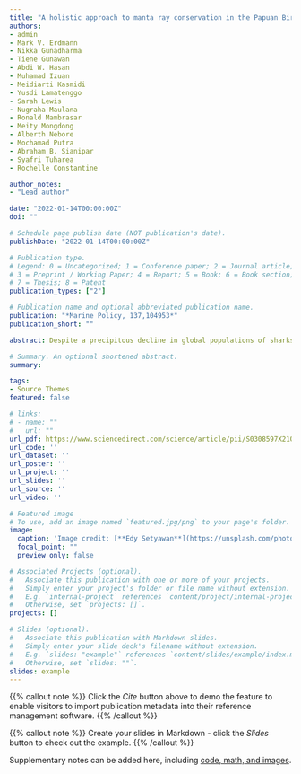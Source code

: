```yaml
---
title: "A holistic approach to manta ray conservation in the Papuan Bird’s Head Seascape: Resounding success, ongoing challenges"
authors:
- admin
- Mark V. Erdmann
- Nikka Gunadharma
- Tiene Gunawan
- Abdi W. Hasan
- Muhamad Izuan
- Meidiarti Kasmidi
- Yusdi Lamatenggo
- Sarah Lewis
- Nugraha Maulana
- Ronald Mambrasar
- Meity Mongdong
- Alberth Nebore
- Mochamad Putra
- Abraham B. Sianipar
- Syafri Tuharea
- Rochelle Constantine

author_notes:
- "Lead author"

date: "2022-01-14T00:00:00Z"
doi: ""

# Schedule page publish date (NOT publication's date).
publishDate: "2022-01-14T00:00:00Z"

# Publication type.
# Legend: 0 = Uncategorized; 1 = Conference paper; 2 = Journal article;
# 3 = Preprint / Working Paper; 4 = Report; 5 = Book; 6 = Book section;
# 7 = Thesis; 8 = Patent
publication_types: ["2"]

# Publication name and optional abbreviated publication name.
publication: "*Marine Policy, 137,104953*"
publication_short: ""

abstract: Despite a precipitous decline in global populations of sharks and rays over the past fifty years due to overfishing, and increasing concerns over the conservation status of manta and devil rays worldwide, manta ray populations in Raja Ampat in the Papuan Bird’s Head Seascape of Indonesia are seemingly thriving. Reef manta rays (Mobula alfredi) in particular are abundant and have higher rates of pregnancy than have been recorded elsewhere in the Indo-Pacific, and have demonstrated a significant population increase over the past decade of monitoring. Here we document two decades’ of conservation efforts in the Bird’s Head Seascape (BHS) which, when considered in their entirety, represent an organically-developed, holistic approach to manta ray conservation that has demonstrated compelling evidence of success despite ongoing challenges. We provide detailed insights on the adaptive, continuously evolving approach used for manta ray conservation in the BHS in order that this approach might inform similar efforts towards elasmobranch conservation in other areas of the developing tropics.

# Summary. An optional shortened abstract.
summary: 

tags:
- Source Themes
featured: false

# links:
# - name: ""
#   url: ""
url_pdf: https://www.sciencedirect.com/science/article/pii/S0308597X21005649
url_code: ''
url_dataset: ''
url_poster: ''
url_project: ''
url_slides: ''
url_source: ''
url_video: ''

# Featured image
# To use, add an image named `featured.jpg/png` to your page's folder. 
image:
  caption: 'Image credit: [**Edy Setyawan**](https://unsplash.com/photos/jdD8gXaTZsc)'
  focal_point: ""
  preview_only: false

# Associated Projects (optional).
#   Associate this publication with one or more of your projects.
#   Simply enter your project's folder or file name without extension.
#   E.g. `internal-project` references `content/project/internal-project/index.md`.
#   Otherwise, set `projects: []`.
projects: []

# Slides (optional).
#   Associate this publication with Markdown slides.
#   Simply enter your slide deck's filename without extension.
#   E.g. `slides: "example"` references `content/slides/example/index.md`.
#   Otherwise, set `slides: ""`.
slides: example
---
```


{{% callout note %}}
Click the *Cite* button above to demo the feature to enable visitors to import publication metadata into their reference management software.
{{% /callout %}}

{{% callout note %}}
Create your slides in Markdown - click the *Slides* button to check out the example.
{{% /callout %}}

Supplementary notes can be added here, including [code, math, and images](https://wowchemy.com/docs/writing-markdown-latex/).
